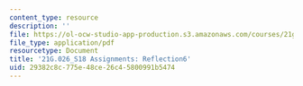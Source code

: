 ```yaml
---
content_type: resource
description: ''
file: https://ol-ocw-studio-app-production.s3.amazonaws.com/courses/21g-026-global-africa-creative-cultures-spring-2018/29382c8c775e48ce26c45800991b5474_MIT21G_026S18_Reflection_6.pdf
file_type: application/pdf
resourcetype: Document
title: '21G.026_S18 Assignments: Reflection6'
uid: 29382c8c-775e-48ce-26c4-5800991b5474
---
```


